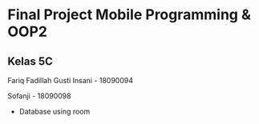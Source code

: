# Final Project Mobile Programming & OOP2

## Kelas 5C
Fariq Fadillah Gusti Insani - 18090094

Sofanji - 18090098

- Database using room
